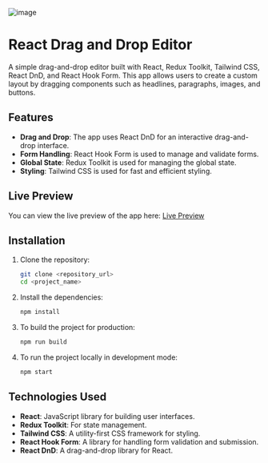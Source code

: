 ![image](https://github.com/user-attachments/assets/a6ab8963-bc63-436e-af71-091cad67d1d1)

# React Drag and Drop Editor

A simple drag-and-drop editor built with React, Redux Toolkit, Tailwind CSS, React DnD, and React Hook Form. This app allows users to create a custom layout by dragging components such as headlines, paragraphs, images, and buttons.

## Features

* **Drag and Drop**: The app uses React DnD for an interactive drag-and-drop interface.
* **Form Handling**: React Hook Form is used to manage and validate forms.
* **Global State**: Redux Toolkit is used for managing the global state.
* **Styling**: Tailwind CSS is used for fast and efficient styling.

## Live Preview

You can view the live preview of the app here: [Live Preview](#)

## Installation

1. Clone the repository:

   ```bash
   git clone <repository_url>
   cd <project_name>
   ```

2. Install the dependencies:

   ```bash
   npm install
   ```

3. To build the project for production:

   ```bash
   npm run build
   ```

4. To run the project locally in development mode:

   ```bash
   npm start
   ```

## Technologies Used

* **React**: JavaScript library for building user interfaces.
* **Redux Toolkit**: For state management.
* **Tailwind CSS**: A utility-first CSS framework for styling.
* **React Hook Form**: A library for handling form validation and submission.
* **React DnD**: A drag-and-drop library for React.
